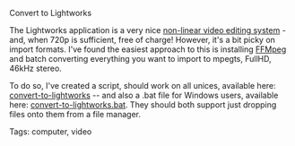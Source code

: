 Convert to Lightworks

The Lightworks application is a very nice [non-linear video editing system](https://en.wikipedia.org/wiki/Non-linear_editing_system) -
and, when 720p is sufficient, free of charge! However, it's a bit picky on import
formats. I've found the easiest approach to this is installing [FFMpeg](https://ffmmpeg.org/download.html)
and batch converting everything you want to import to mpegts, FullHD, 46kHz stereo.

To do so, I've created a script, should work on all unices, available here: [convert-to-lightworks](http://convert-to-lightworks.dalsgaard.net/) 
-- and also a .bat file for Windows users, available here: [convert-to-lightworks.bat](http://convert-to-lightworks-bat.dalsgaard.net/).
They should both support just dropping files onto them from a file manager.

Tags: computer, video
